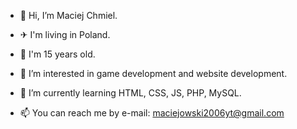 - 👋 Hi, I’m Maciej Chmiel.
- ✈ I'm living in Poland.
- 📔 I'm 15 years old.
- 👀 I’m interested in game development and website development.
- 🌱 I’m currently learning HTML, CSS, JS, PHP, MySQL.

- 📫 You can reach me by e-mail: maciejowski2006yt@gmail.com

<!---
Maciejowski2006/Maciejowski2006 is a ✨ special ✨ repository because its `README.md` (this file) appears on your GitHub profile.
You can click the Preview link to take a look at your changes.
--->
